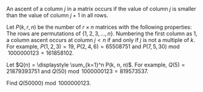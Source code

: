 An ascent of a column $j$ in a matrix occurs if the value of column $j$ is smaller than the value of column $j + 1$ in all rows.

Let $P(k, r, n)$ be the number of $r \times n$ matrices with the following properties:
The rows are permutations of $\{1, 2, 3, \dots, n\}$.
 Numbering the first column as $1$, a column ascent occurs at column $j \lt n$ if and only if $j$ is not a multiple of $k$.
For example, $P(1, 2, 3) = 19$, $P(2, 4, 6) = 65508751$ and $P(7, 5, 30) \bmod 1000000123 = 161858102$.

Let $Q(n) = \displaystyle \sum_{k=1}^n P(k, n, n)$.
For example, $Q(5) = 21879393751$ and $Q(50) \bmod 1000000123 = 819573537$.

Find $Q(50000) \bmod 1000000123$.